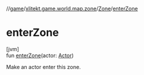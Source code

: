 //[game](../../../index.md)/[xlitekt.game.world.map.zone](../index.md)/[Zone](index.md)/[enterZone](enter-zone.md)

# enterZone

[jvm]\
fun [enterZone](enter-zone.md)(actor: [Actor](../../xlitekt.game.actor/-actor/index.md))

Make an actor enter this zone.
